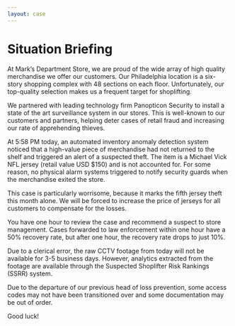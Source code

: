```yaml
---
layout: case
---
```

# Situation Briefing

At Mark’s Department Store, we are proud of the wide array of high quality merchandise we offer our customers. Our Philadelphia location is a six-story shopping complex with 48 sections on each floor. Unfortunately, our top-quality selection makes us a frequent target for shoplifting.

We partnered with leading technology firm Panopticon Security to install a state of the art surveillance system in our stores. This is well-known to our customers and partners, helping deter cases of retail fraud and increasing our rate of apprehending thieves.

At 5:58 PM today, an automated inventory anomaly detection system noticed that a high-value piece of merchandise had not returned to the shelf and triggered an alert of a suspected theft. The item is a Michael Vick NFL jersey (retail value USD $150) and is not accounted for. For some reason, no physical alarm systems triggered to notify security guards when the merchandise exited the store.

This case is particularly worrisome, because it marks the fifth jersey theft this month alone. We will be forced to increase the price of jerseys for all customers to compensate for the losses.

You have one hour to review the case and recommend a suspect to store management. Cases forwarded to law enforcement within one hour have a 50% recovery rate, but after one hour, the recovery rate drops to just 10%.

Due to a clerical error, the raw CCTV footage from today will not be available for 3-5 business days. However, analytics extracted from the footage are available through the Suspected Shoplifter Risk Rankings (SSRR) system.

Due to the departure of our previous head of loss prevention, some access codes may not have been transitioned over and some documentation may be out of order.

Good luck!
